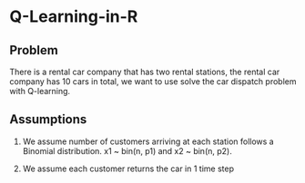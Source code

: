 # Q-Learning-in-R

## Problem
There is a rental car company that has two rental stations, the rental car company has 10 cars in total, we want to use solve the car dispatch problem with Q-learning. 

## Assumptions
1. We assume number of customers arriving at each station follows a Binomial distribution. x1 ~ bin(n, p1) and x2 ~ bin(n, p2). 

2. We assume each customer returns the car in 1 time step
